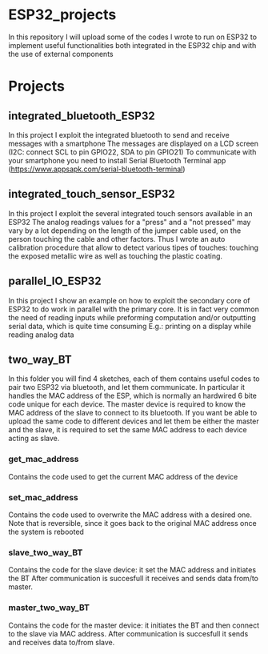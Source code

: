 # ESP32_projects
In this repository I will upload some of the codes I wrote to run on ESP32 to implement useful functionalities 
both integrated in the ESP32 chip and with the use of external components


# Projects

## integrated_bluetooth_ESP32
In this project I exploit the integrated bluetooth to send and receive messages with a smartphone
The messages are displayed on a LCD screen (I2C: connect SCL to pin GPIO22, SDA to pin GPIO21)
To communicate with your smartphone you need to install Serial Bluetooth Terminal app (https://www.appsapk.com/serial-bluetooth-terminal)

## integrated_touch_sensor_ESP32
In this project I exploit the several integrated touch sensors available in an ESP32
The analog readings values for a "press" and a "not pressed" may vary by a lot depending on the length of the jumper cable used,
on the person touching the cable and other factors. Thus I wrote an auto calibration procedure that allow to detect 
various tipes of touches: touching the exposed metallic wire as well as touching the plastic coating.

## parallel_IO_ESP32
In this project I show an example on how to exploit the secondary core of ESP32 to do work in parallel with the primary core.
It is in fact very common the need of reading inputs while preforming computation and/or outputting serial data, which is quite time consuming
E.g.: printing on a display while reading analog data

## two_way_BT 
In this folder you will find 4 sketches, each of them contains useful codes to pair two ESP32 via bluetooth, and let them communicate.
In particular it handles the MAC address of the ESP, which is normally an hardwired 6 bite code unique for each device.
The master device is required to know the MAC address of the slave to connect to its bluetooth. If you want be able to
upload the same code to different devices and let them be either the master and the slave, it is required to set the same
MAC address to each device acting as slave.
### get_mac_address
Contains the code used to get the current MAC address of the device
### set_mac_address
Contains the code used to overwrite the MAC address with a desired one. Note that is reversible, since it goes back to the original MAC address once the system is rebooted
### slave_two_way_BT
Contains the code for the slave device: it set the MAC address and initiates the BT
After communication is succesfull it receives and sends data from/to master.
### master_two_way_BT
Contains the code for the master device: it initiates the BT and then connect to the slave via MAC address.
After communication is succesfull it sends and receives data to/from slave. 
